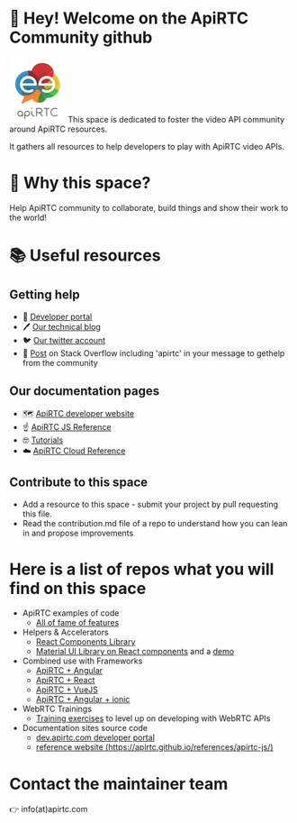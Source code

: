 # :wave: Hey! Welcome on the ApiRTC Community github 
![logo ApiRTC](https://github.com/ApiRTC/.github/blob/main/profile/img/ezgif-2-e711509fee.png?raw=true)
This space is dedicated to foster the video API community around ApiRTC resources.

It gathers all resources to help developers to play with ApiRTC video APIs.

# :rocket: Why this space?
Help ApiRTC community to collaborate, build things and show their work to the world!

# 📚 Useful resources
## Getting help
+ 📘 [Developer portal](https://dev.apirtc.com)
+ 🖊️ [Our technical blog](https://apirtc.com/blog/)
+ 🐦 [Our twitter account](https://twitter.com/apirtc)
+ 🧱 [Post](https://stackoverflow.com/search?q=apirtc) on Stack Overflow including 'apirtc' in your message to gethelp from the community

## Our documentation pages
+ 🗺️ [ApiRTC developer website](https://apirtc.com)
+ ☝️ [ApiRTC JS Reference](https://apirtc.github.io/references/apirtc-js/)
+ 🤓 [Tutorials](https://dev.apirtc.com/examples)
+ ☁️ [ApiRTC Cloud Reference](https://cloud.apirtc.com/sdk/api/)


## Contribute to this space
+ Add a resource to this space - submit your project by pull requesting this file.
+ Read the contribution.md file of a repo to understand how you can lean in and propose improvements


# Here is a list of repos what you will find on this space
- ApiRTC examples of code
    - [All of fame of features](https://github.com/ApiRTC/ApiRTC-ng-demo)
- Helpers & Accelerators
    - [React Components Library](https://github.com/ApiRTC/react-lib)
    - [Material UI Library on React components](https://github.com/ApiRTC/mui-react-lib) and a [demo](https://github.com/ApiRTC/react-ui-library-demo)
- Combined use with Frameworks
    - [ApiRTC + Angular](https://github.com/ApiRTC/ApiRTC-angular)
    - [ApiRTC + React](https://github.com/ApiRTC/apirtc-react)
    - [ApiRTC + VueJS](https://github.com/ApiRTC/apirtc-vuejs)  
    - [ApiRTC + Angular + ionic](https://github.com/ApiRTC/ApiRTC-angular-ionic-tutorial)
- WebRTC Trainings
    - [Training exercises](https://github.com/ApiRTC/trainings) to level up on developing with WebRTC APIs
- Documentation sites source code
    - [dev.apirtc.com developer portal](https://github.com/ApiRTC/apirtccom)
    - [reference website (https://apirtc.github.io/references/apirtc-js/)](https://github.com/ApiRTC/references)

# Contact the maintainer team

👉 info(at)apirtc.com

